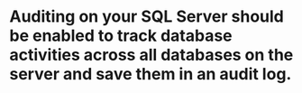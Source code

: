 # Auditing on your SQL Server should be enabled to track database activities across all databases on the server and save them in an audit log.
